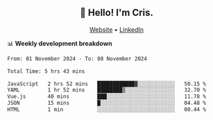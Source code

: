 
<h2 align="center">👋 Hello! I'm Cris.</h2>
<p align="center">
  <a href="https://www.criscunas.dev">Website</a> •
  <a href="https://www.linkedin.com/in/cristophercunas/">LinkedIn</a> 
</p>


📊 **Weekly development breakdown**
<!--START_SECTION:waka-->

```txt
From: 01 November 2024 - To: 08 November 2024

Total Time: 5 hrs 43 mins

JavaScript   2 hrs 52 mins   ████████████▓░░░░░░░░░░░░   50.15 %
YAML         1 hr 52 mins    ████████▒░░░░░░░░░░░░░░░░   32.70 %
Vue.js       40 mins         ███░░░░░░░░░░░░░░░░░░░░░░   11.78 %
JSON         15 mins         █░░░░░░░░░░░░░░░░░░░░░░░░   04.48 %
HTML         1 min           ░░░░░░░░░░░░░░░░░░░░░░░░░   00.44 %
```

<!--END_SECTION:waka-->
